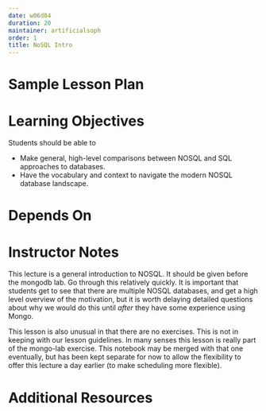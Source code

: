 ```yaml
---
date: w06d04
duration: 20
maintainer: artificialsoph
order: 1
title: NoSQL Intro
---
```

# Sample Lesson Plan

# Learning Objectives
Students should be able to
* Make general, high-level comparisons between NOSQL and SQL approaches to databases.
* Have the vocabulary and context to navigate the modern NOSQL database landscape.

# Depends On

# Instructor Notes

This lecture is a general introduction to NOSQL. It should be given before the mongodb lab. Go through this relatively
quickly. It is important that students get to see that there are multiple NOSQL databases, and get a high level overview
of the motivation, but it is worth delaying detailed questions about why we would do this until _after_ they have some
experience using Mongo.

This lesson is also unusual in that there are no exercises. This is not in keeping with our lesson guidelines. In many senses
this lesson is really part of the mongo-lab exercise. This notebook may be merged with that one eventually, but has been kept
separate for now to allow the flexibility to offer this lecture a day earlier (to make scheduling more flexible).

# Additional Resources
